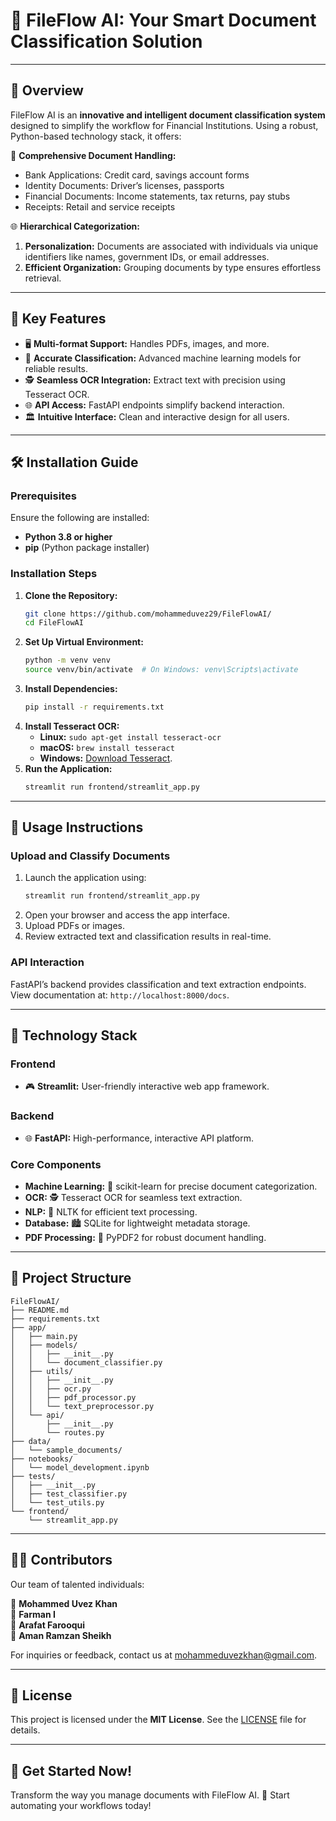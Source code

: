 # 🔬 FileFlow AI: Your Smart Document Classification Solution

---

## 🔧 Overview
FileFlow AI is an **innovative and intelligent document classification system** designed to simplify the workflow for Financial Institutions. Using a robust, Python-based technology stack, it offers:

🔑 **Comprehensive Document Handling:**
- Bank Applications: Credit card, savings account forms
- Identity Documents: Driver’s licenses, passports
- Financial Documents: Income statements, tax returns, pay stubs
- Receipts: Retail and service receipts

🌐 **Hierarchical Categorization:**
1. **Personalization:** Documents are associated with individuals via unique identifiers like names, government IDs, or email addresses.
2. **Efficient Organization:** Grouping documents by type ensures effortless retrieval.

---

## 🎯 Key Features
- 🖥️ **Multi-format Support:** Handles PDFs, images, and more.
- 🌟 **Accurate Classification:** Advanced machine learning models for reliable results.
- 🕵️ **Seamless OCR Integration:** Extract text with precision using Tesseract OCR.
- 🌐 **API Access:** FastAPI endpoints simplify backend interaction.
- 🏛️ **Intuitive Interface:** Clean and interactive design for all users.

---

## 🛠️ Installation Guide
### Prerequisites
Ensure the following are installed:
- **Python 3.8 or higher**
- **pip** (Python package installer)

### Installation Steps
1. **Clone the Repository:**
   ```bash
   git clone https://github.com/mohammeduvez29/FileFlowAI/
   cd FileFlowAI
   ```
2. **Set Up Virtual Environment:**
   ```bash
   python -m venv venv
   source venv/bin/activate  # On Windows: venv\Scripts\activate
   ```
3. **Install Dependencies:**
   ```bash
   pip install -r requirements.txt
   ```
4. **Install Tesseract OCR:**
   - **Linux:** `sudo apt-get install tesseract-ocr`
   - **macOS:** `brew install tesseract`
   - **Windows:** [Download Tesseract](https://github.com/tesseract-ocr/tesseract).
5. **Run the Application:**
   ```bash
   streamlit run frontend/streamlit_app.py
   ```

---

## 📘 Usage Instructions
### Upload and Classify Documents
1. Launch the application using:
   ```bash
   streamlit run frontend/streamlit_app.py
   ```
2. Open your browser and access the app interface.
3. Upload PDFs or images.
4. Review extracted text and classification results in real-time.

### API Interaction
FastAPI’s backend provides classification and text extraction endpoints. View documentation at:
`http://localhost:8000/docs`.

---

## 🤖 Technology Stack
### Frontend
- 🎮 **Streamlit:** User-friendly interactive web app framework.

### Backend
- 🌐 **FastAPI:** High-performance, interactive API platform.

### Core Components
- **Machine Learning:** 🧐 scikit-learn for precise document categorization.
- **OCR:** 🕵️ Tesseract OCR for seamless text extraction.
- **NLP:** 🎨 NLTK for efficient text processing.
- **Database:** 🏙 SQLite for lightweight metadata storage.
- **PDF Processing:** 🔖 PyPDF2 for robust document handling.

---

## 🔄 Project Structure
```
FileFlowAI/
├── README.md
├── requirements.txt
├── app/
│   ├── main.py
│   ├── models/
│   │   ├── __init__.py
│   │   └── document_classifier.py
│   ├── utils/
│   │   ├── __init__.py
│   │   ├── ocr.py
│   │   ├── pdf_processor.py
│   │   └── text_preprocessor.py
│   └── api/
│       ├── __init__.py
│       └── routes.py
├── data/
│   └── sample_documents/
├── notebooks/
│   └── model_development.ipynb
├── tests/
│   ├── __init__.py
│   ├── test_classifier.py
│   └── test_utils.py
└── frontend/
    └── streamlit_app.py
```

---

## 👨‍💼 Contributors
Our team of talented individuals:

💎 **Mohammed Uvez Khan**  
💎 **Farman I**  
💎 **Arafat Farooqui**  
💎 **Aman Ramzan Sheikh**  

For inquiries or feedback, contact us at [mohammeduvezkhan@gmail.com](mailto:mohammeduvezkhan@gmail.com).

---

## 📜 License
This project is licensed under the **MIT License**. See the [LICENSE](./LICENSE) file for details.

---

## 🎉 Get Started Now!
Transform the way you manage documents with FileFlow AI. 🚀 Start automating your workflows today!

